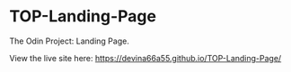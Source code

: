 # TOP-Landing-Page

The Odin Project: Landing Page.

View the live site here: https://devina66a55.github.io/TOP-Landing-Page/